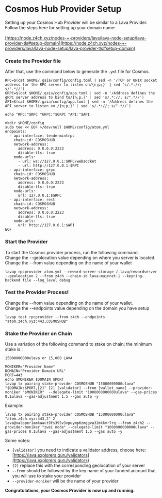# Cosmos Hub Provider Setup

Setting up your Cosmos Hub Provider will be similar to a Lava Provider.\
Follow the steps here for setting up your domain name:\
\
[https://node.z4ch.xyz/nodes-+-providers/lava/lava-node-setup/lava-provider-tls#setup-domain](https://node.z4ch.xyz/nodes-+-providers/lava/lava-node-setup/lava-provider-tls#setup-domain)

### Create the Provider file

After that, use the command below to generate the `.yml` file for Cosmos.

```
RPC=$(cat $HOME/.gaia/config/config.toml | sed -n '/TCP or UNIX socket address for the RPC server to listen on/{n;p;}' | sed 's/.*://; s/".*//')
GRPC=$(cat $HOME/.gaia/config/app.toml | sed -n '/Address defines the gRPC server address to bind to/{n;p;}' | sed 's/.*://; s/".*//')
API=$(cat $HOME/.gaia/config/app.toml | sed -n '/Address defines the API server to listen on./{n;p;}' | sed 's/.*://; s/".*//')

echo "RPC:"$RPC "GRPC:"$GRPC "API:"$API

mkdir $HOME/config
sudo tee << EOF >/dev/null $HOME/config/atom.yml
endpoints:
  - api-interface: tendermintrpc
    chain-id: COSMOSHUB
    network-address:
      address: 0.0.0.0:2223
      disable-tls: true
    node-urls:
      - url: ws://127.0.0.1:$RPC/websocket
      - url: http://127.0.0.1:$RPC
  - api-interface: grpc
    chain-id: COSMOSHUB
    network-address:
      address: 0.0.0.0:2223
      disable-tls: true
    node-urls:
      url: 127.0.0.1:$GRPC
  - api-interface: rest
    chain-id: COSMOSHUB
    network-address:
      address: 0.0.0.0:2223
      disable-tls: true
    node-urls:
      url: http://127.0.0.1:$API
EOF
```

### Start the Provider

To start the Cosmos provider process, run the following command. \
Change the --geolocation value depending on where you server is located.\
Change the --from value depending on the name of your wallet

```
lavap rpcprovider atom.yml --reward-server-storage /.lava/rewardserver --geolocation 2 --from z4ch --chain-id lava-mainnet-1 --keyring-backend file --log_level debug
```

### Test the Provider Process!

Change the --from value depending on the name of your wallet.\
Change the --endpoints value depending on the domain you have setup

```
lavap test rpcprovider --from z4ch --endpoints "atom.z4ch.xyz:443,COSMOSHUB"
```

### Stake the Provider on Chain <a href="#stake-the-provider-on-chain" id="stake-the-provider-on-chain"></a>

Use a variation of the following command to stake on chain; the minimum stake is :

`15000000000ulava or 15,000 LAVA`

```
MONIKER="Provider Name"
DOMAIN="Provider Domain URL"
PORT=443
echo $MONIKER $DOMAIN $PORT
lavap tx pairing stake-provider COSMOSHUB "15000000000ulava" "$DOMAIN:$PORT,[2]" [2] [validator] --from [wallet_name] --provider-moniker "$MONIKER"  --delegate-limit "1000000000000ulava" --gas-prices 0.1ulava --gas-adjustment 1.5 --gas auto -y
```

Example:

`lavap tx pairing stake-provider COSMOSHUB "15000000000ulava" "atom.z4ch.xyz:443,2" 2 lava@valoper1amkaaut9fs395v3vpuymp6zmggva32mkkvr7rq --from z4ch2 --provider-moniker "zwei node" --delegate-limit "1000000000000ulava" --gas-prices 0.1ulava --gas-adjustment 1.5 --gas auto -y`

Some notes:

* `[validator]` you need to indicate a validator address, choose here: [https://lava.explorers.guru/validators](https://lava.explorers.guru/validators)
* `[2]` replace this with the corresponding geolocation of your server
* `--from` should be followed by the key name of your funded account that you will use to stake your provider
* `--provider-moniker` will be the name of your provider

**Congratulations, your Cosmos Provider is now up and running.**
